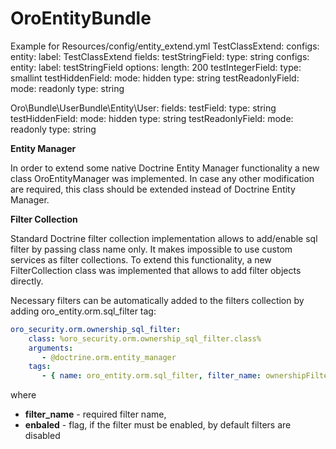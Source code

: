 OroEntityBundle
========================

Example for Resources/config/entity_extend.yml
TestClassExtend:
    configs:
        entity:
            label:                  TestClassExtend
    fields:
        testStringField:
            type:                   string
            configs:
                entity:
                    label:          testStringField
            options:
                length:             200
        testIntegerField:
            type:                   smallint
        testHiddenField:
            mode:                   hidden
            type:                   string
        testReadonlyField:
            mode:                   readonly
            type:                   string

Oro\Bundle\UserBundle\Entity\User:
    fields:
        testField:
            type:                   string
        testHiddenField:
            mode:                   hidden
            type:                   string
        testReadonlyField:
            mode:                   readonly
            type:                   string

**Entity Manager**

In order to extend some native Doctrine Entity Manager functionality a new class OroEntityManager was implemented. In case any other modification are required, this class should be extended instead of Doctrine Entity Manager.

**Filter Collection**

Standard Doctrine filter collection implementation allows to add/enable sql filter by passing class name only. It makes impossible to use custom services as filter collections. To extend this functionality, a new FilterCollection class was implemented that allows to add filter objects directly.

Necessary filters can be automatically added to the filters collection by adding oro_entity.orm.sql_filter tag:

```yml
oro_security.orm.ownership_sql_filter:
    class: %oro_security.orm.ownership_sql_filter.class%
    arguments:
       - @doctrine.orm.entity_manager
    tags:
       - { name: oro_entity.orm.sql_filter, filter_name: ownershipFilter, enabled: true }
```

where

 - **filter_name** - required filter name,
 - **enbaled** - flag, if the filter must be enabled, by default filters are disabled